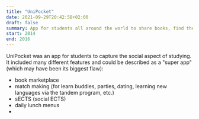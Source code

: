 ```yaml
---
title: "UniPocket"
date: 2021-09-29T20:42:58+02:00
draft: false
summary: App for students all around the world to share books, find the best lunch deals and much more.
start: 2014
end: 2016
---
```


UniPocket was an app for students to capture the social aspect of studying. It included many different features and could be described as a "super app" (which may have been its biggest flaw):

- book marketplace
- match making (for learn buddies, parties, dating, learning new languages via the tandem program, etc.)
- sECTS (social ECTS)
- daily lunch menus
- 